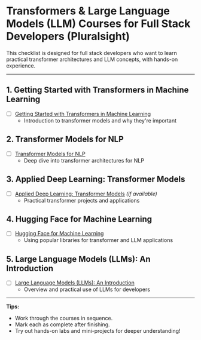 # Transformers & Large Language Models (LLM) Courses for Full Stack Developers (Pluralsight)

This checklist is designed for full stack developers who want to learn practical transformer architectures and LLM concepts, with hands-on experience.

---

## 1. Getting Started with Transformers in Machine Learning
- [ ] [Getting Started with Transformers in Machine Learning](https://www.pluralsight.com/courses/getting-started-transformers-machine-learning)
    - Introduction to transformer models and why they're important

## 2. Transformer Models for NLP
- [ ] [Transformer Models for NLP](https://app.pluralsight.com/library/courses/transformer-models-nlp)
    - Deep dive into transformer architectures for NLP

## 3. Applied Deep Learning: Transformer Models
- [ ] [Applied Deep Learning: Transformer Models](https://www.pluralsight.com/courses/applied-deep-learning-transformer-models) *(if available)*
    - Practical transformer projects and applications

## 4. Hugging Face for Machine Learning
- [ ] [Hugging Face for Machine Learning](https://www.pluralsight.com/search?q=hugging+face)
    - Using popular libraries for transformer and LLM applications

## 5. Large Language Models (LLMs): An Introduction
- [ ] [Large Language Models (LLMs): An Introduction](https://www.pluralsight.com/search?q=large+language+models)
    - Overview and practical use of LLMs for developers

---

**Tips:**
- Work through the courses in sequence.
- Mark each as complete after finishing.
- Try out hands-on labs and mini-projects for deeper understanding!